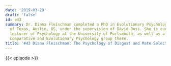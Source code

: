 ```yaml
---
date: '2019-03-29'
draft: 'false'
id: e43
summary: Dr. Diana Fleischman completed a PhD in Evolutionary Psychology at the University
  of Texas, Austin, US, under the supervision of David Buss. She is currently a senior
  lecturer of Psychology at the University of Portsmouth, as well as a member of the
  Comparative and Evolutionary Psychology group there.
title: '#43 Diana Fleischman: The Psychology of Disgust and Mate Selection'
---
```

{{< episode >}}
